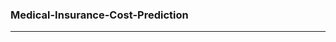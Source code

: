 ### Medical-Insurance-Cost-Prediction
-----------
<img src="https://user-images.githubusercontent.com/32620288/193653781-6108c432-1ec6-43d2-93eb-a488b01de508.png" width="700" height="1">

